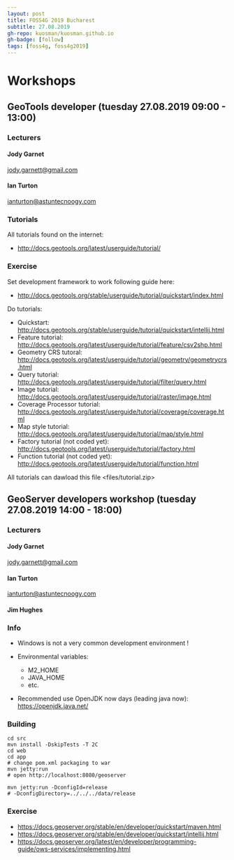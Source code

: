 ```yaml
---
layout: post
title: FOSS4G 2019 Bucharest
subtitle: 27.08.2019
gh-repo: kuosman/kuosman.github.io
gh-badge: [follow]
tags: [foss4g, foss4g2019]
---
```


# Workshops

## GeoTools developer (tuesday 27.08.2019 09:00 - 13:00)

### Lecturers

#### Jody Garnet

jody.garnett@gmail.com

#### Ian Turton

ianturton@astuntecnoogy.com

### Tutorials

All tutorials found on the internet:
* <http://docs.geotools.org/latest/userguide/tutorial/>

### Exercise

Set development framework to work following guide here:
* <http://docs.geotools.org/stable/userguide/tutorial/quickstart/index.html>

Do tutorials:
* Quickstart: <http://docs.geotools.org/stable/userguide/tutorial/quickstart/intellij.html>
* Feature tutorial: <http://docs.geotools.org/latest/userguide/tutorial/feature/csv2shp.html>
* Geometry CRS   tutoral: <http://docs.geotools.org/latest/userguide/tutorial/geometry/geometrycrs.html>
* Query tutorial: <http://docs.geotools.org/latest/userguide/tutorial/filter/query.html>
* Image tutorial: <http://docs.geotools.org/latest/userguide/tutorial/raster/image.html>
* Coverage Processor tutorial: <http://docs.geotools.org/latest/userguide/tutorial/coverage/coverage.html>
* Map style tutorial: <http://docs.geotools.org/latest/userguide/tutorial/map/style.html>
* Factory tutorial (not coded yet): <http://docs.geotools.org/latest/userguide/tutorial/factory.html>
* Function tutorial (not coded yet): <http://docs.geotools.org/latest/userguide/tutorial/function.html>

All tutorials can dawload this file <files/tutorial.zip>


## GeoServer developers workshop (tuesday 27.08.2019 14:00 - 18:00)

### Lecturers

#### Jody Garnet

jody.garnett@gmail.com

#### Ian Turton

ianturton@astuntecnoogy.com

#### Jim Hughes

### Info

* Windows is not a very common development environment !
* Environmental variables:
    * M2_HOME
    * JAVA_HOME
    * etc.

* Recommended use OpenJDK now days (leading java now): <https://openjdk.java.net/>

### Building

```
cd src
mvn install -DskipTests -T 2C
cd web
cd app
# change pom.xml packaging to war
mvn jetty:run
# open http://localhost:8080/geoserver

mvn jetty:run -DconfigId=release
# -DconfigDirectory=../../../data/release
```

### Exercise

* <https://docs.geoserver.org/stable/en/developer/quickstart/maven.html>
* <https://docs.geoserver.org/stable/en/developer/quickstart/intellij.html>
* <https://docs.geoserver.org/latest/en/developer/programming-guide/ows-services/implementing.html>
